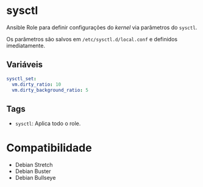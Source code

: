 # sysctl

Ansible Role para definir configurações do _kernel_ via parâmetros do `sysctl`.

Os parâmetros são salvos em `/etc/sysctl.d/local.conf` e definidos imediatamente.

## Variáveis

```yaml
sysctl_set:
  vm.dirty_ratio: 10
  vm.dirty_background_ratio: 5
```

## Tags

- `sysctl`: Aplica todo o role.

# Compatibilidade

- Debian Stretch
- Debian Buster
- Debian Bullseye

